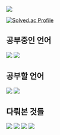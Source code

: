 <div>
  

  <a href="https://hits.seeyoufarm.com"><img src="https://hits.seeyoufarm.com/api/count/incr/badge.svg?url=https%3A%2F%2Fgithub.com%2Ffkrdnjs&count_bg=%23883DC8&title_bg=%23555555&icon=&icon_color=%23E7E7E7&title=hits&edge_flat=false"/></a>
  
  [![Solved.ac Profile](http://mazassumnida.wtf/api/v2/generate_badge?boj=rakwon1617)](https://solved.ac/rakwon1617/)

  
## 공부중인 언어
<img src="https://img.shields.io/badge/C-A8B9CC?style=flat-square&logo=C&logoColor=white"/>
<img src="https://img.shields.io/badge/PYTHON-3776AB?style=flat-square&logo=Python&logoColor=white"/>

## 공부할 언어
<img src="https://img.shields.io/badge/C++-00599C?style=flat-square&logo=c%2B%2B&logoColor=white"/>
<img src="https://img.shields.io/badge/JAVA-3776AB?style=flat-square&logo=''&logoColor=white"/>
  
  ## 다뤄본 것들

  <img src="https://img.shields.io/badge/HTML-#FF9E0F?style=flat-square&logo=HTML5&logoColor=white"/></a>
  <img src="https://img.shields.io/badge/CSS-#1572B6?style=flat-square&logo=CSS3&logoColor=white"/></a>
  <img src="https://img.shields.io/badge/JavaScript-#F7DF1E?style=flat-square&logo=JavaScript&logoColor=white"/></a>
  <img src="https://img.shields.io/badge/Django-#092E20?style=flat-square&logo=Django&logoColor=white"/></a>
  
</div>

